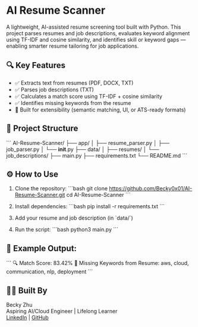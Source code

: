 # AI Resume Scanner

A lightweight, AI-assisted resume screening tool built with Python. This project parses resumes and job descriptions, evaluates keyword alignment using TF-IDF and cosine similarity, and identifies skill or keyword gaps — enabling smarter resume tailoring for job applications.

## 🔍 Key Features

- ✅ Extracts text from resumes (PDF, DOCX, TXT)
- ✅ Parses job descriptions (TXT)
- ✅ Calculates a match score using TF-IDF + cosine similarity
- ✅ Identifies missing keywords from the resume
- 🧠 Built for extensibility (semantic matching, UI, or ATS-ready formats)

## 📁 Project Structure

\`\`\`
AI-Resume-Scanner/
├── app/
│   ├── resume_parser.py
│   ├── job_parser.py
│   └── __init__.py
├── data/
│   ├── resumes/
│   └── job_descriptions/
├── main.py
├── requirements.txt
└── README.md
\`\`\`

## ⚙️ How to Use

1. Clone the repository:
\`\`\`bash
git clone https://github.com/Becky0x01/AI-Resume-Scanner.git
cd AI-Resume-Scanner
\`\`\`

2. Install dependencies:
\`\`\`bash
pip install -r requirements.txt
\`\`\`

3. Add your resume and job description (in \`data/\`)

4. Run the script:
\`\`\`bash
python3 main.py
\`\`\`

## 🧪 Example Output:

\`\`\`
🔍 Match Score: 83.42%
🧩 Missing Keywords from Resume:
aws, cloud, communication, nlp, deployment
\`\`\`

## 👩‍💻 Built By

Becky Zhu  
Aspiring AI/Cloud Engineer | Lifelong Learner  
[LinkedIn](https://www.linkedin.com/in/rebeccaiit) | [GitHub](https://github.com/Becky0x01)
